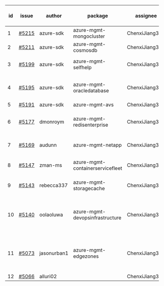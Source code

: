 | id | issue | author | package | assignee | bot advice | created date of issue | target release date | date from target |
| ------ | ------ | ------ | ------ | ------ | ------ | ------ | ------ | :-----: |
| 1 | [#5215](https://github.com/Azure/sdk-release-request/issues/5215) | azure-sdk | azure-mgmt-mongocluster | ChenxiJiang333 | new issue. | 05-21 | 06-21 |  |
| 2 | [#5211](https://github.com/Azure/sdk-release-request/issues/5211) | azure-sdk | azure-mgmt-cosmosdb | ChenxiJiang333 | HoldOn. | 05-15 | 06-21 |  |
| 3 | [#5199](https://github.com/Azure/sdk-release-request/issues/5199) | azure-sdk | azure-mgmt-selfhelp | ChenxiJiang333 | close to release date. | 05-09 | 05-24 | 1 |
| 4 | [#5195](https://github.com/Azure/sdk-release-request/issues/5195) | azure-sdk | azure-mgmt-oracledatabase | ChenxiJiang333 | new comment. FirstBeta. HoldOn. | 05-09 | fail to get. |  |
| 5 | [#5191](https://github.com/Azure/sdk-release-request/issues/5191) | azure-sdk | azure-mgmt-avs | ChenxiJiang333 | HoldOn. | 05-08 | 06-21 |  |
| 6 | [#5177](https://github.com/Azure/sdk-release-request/issues/5177) | dmonroym | azure-mgmt-redisenterprise | ChenxiJiang333 | close to release date. HoldOn. | 04-30 | 05-24 | 1 |
| 7 | [#5169](https://github.com/Azure/sdk-release-request/issues/5169) | audunn | azure-mgmt-netapp | ChenxiJiang333 | close to release date. | 04-29 | 05-24 | 1 |
| 8 | [#5147](https://github.com/Azure/sdk-release-request/issues/5147) | zman-ms | azure-mgmt-containerservicefleet | ChenxiJiang333 | close to release date. | 04-24 | 05-24 | 1 |
| 9 | [#5143](https://github.com/Azure/sdk-release-request/issues/5143) | rebecca337 | azure-mgmt-storagecache | ChenxiJiang333 | close to release date. | 04-23 | 05-24 | 1 |
| 10 | [#5140](https://github.com/Azure/sdk-release-request/issues/5140) | oolaoluwa | azure-mgmt-devopsinfrastructure | ChenxiJiang333 | close to release date. FirstBeta. HoldOn. TypeSpec. | 04-16 | 05-24 | 1 |
| 11 | [#5073](https://github.com/Azure/sdk-release-request/issues/5073) | jasonurban1 | azure-mgmt-edgezones | ChenxiJiang333 | close to release date. FirstBeta. HoldOn. TypeSpec. | 03-22 | 05-24 | 1 |
| 12 | [#5066](https://github.com/Azure/sdk-release-request/issues/5066) | alluri02 |  | ChenxiJiang333 |  | 03-20 |  | 0 |

